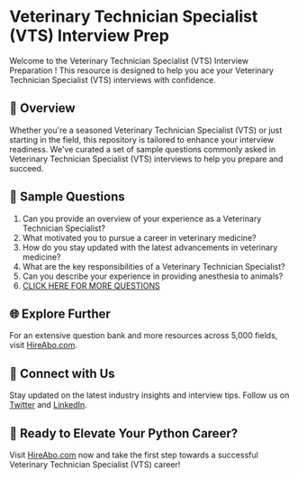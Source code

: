 # Veterinary Technician Specialist (VTS) Interview Prep

Welcome to the Veterinary Technician Specialist (VTS) Interview Preparation ! This resource is designed to help you ace your Veterinary Technician Specialist (VTS) interviews with confidence.

## 🚀 Overview

Whether you're a seasoned Veterinary Technician Specialist (VTS) or just starting in the field, this repository is tailored to enhance your interview readiness. We've curated a set of sample questions commonly asked in Veterinary Technician Specialist (VTS) interviews to help you prepare and succeed.

## 📝 Sample Questions

1. Can you provide an overview of your experience as a Veterinary Technician Specialist?
2. What motivated you to pursue a career in veterinary medicine?
3. How do you stay updated with the latest advancements in veterinary medicine?
4. What are the key responsibilities of a Veterinary Technician Specialist?
5. Can you describe your experience in providing anesthesia to animals?
6. [CLICK HERE FOR MORE QUESTIONS](https://hireabo.com/job/24_1_19/Veterinary%20Technician%20Specialist%20VTS)

## 🌐 Explore Further

For an extensive question bank and more resources across 5,000 fields, visit [HireAbo.com](https://www.hireabo.com).

## 📱 Connect with Us

Stay updated on the latest industry insights and interview tips. Follow us on [Twitter](https://twitter.com/hireabo) and [LinkedIn](https://www.linkedin.com/in/hire-abo-3609972a8/).

## 🚀 Ready to Elevate Your Python Career?

Visit [HireAbo.com](https://www.hireabo.com) now and take the first step towards a successful Veterinary Technician Specialist (VTS) career!